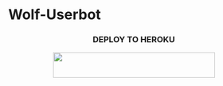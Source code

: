 # Wolf-Userbot

### <p align="center">DEPLOY TO HEROKU</p>

<p align="center"><a href="https://heroku.com/deploy?template=https://github.com/SendiAp/Wolf-Userbot/tree/master"> <img src="https://img.shields.io/badge/Deploy%20To%20Heroku-pink?style=flat&logo=heroku" width="325" height="50.100" /></a></p>
